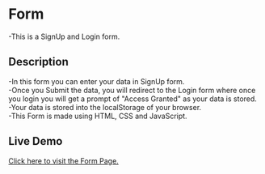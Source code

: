 # Form
-This is a SignUp and Login form.

## Description
-In this form you can enter your data in SignUp form.
<br>
-Once you Submit the data, you will redirect to the Login form where once you login you will get a prompt of "Access Granted" as your data is stored.
<br>
-Your data is stored into the localStorage of your browser.
<br>
-This Form is made using HTML, CSS and JavaScript.

## Live Demo
[Click here to visit the Form Page.](https://jineshkhalas.github.io/Form/)
